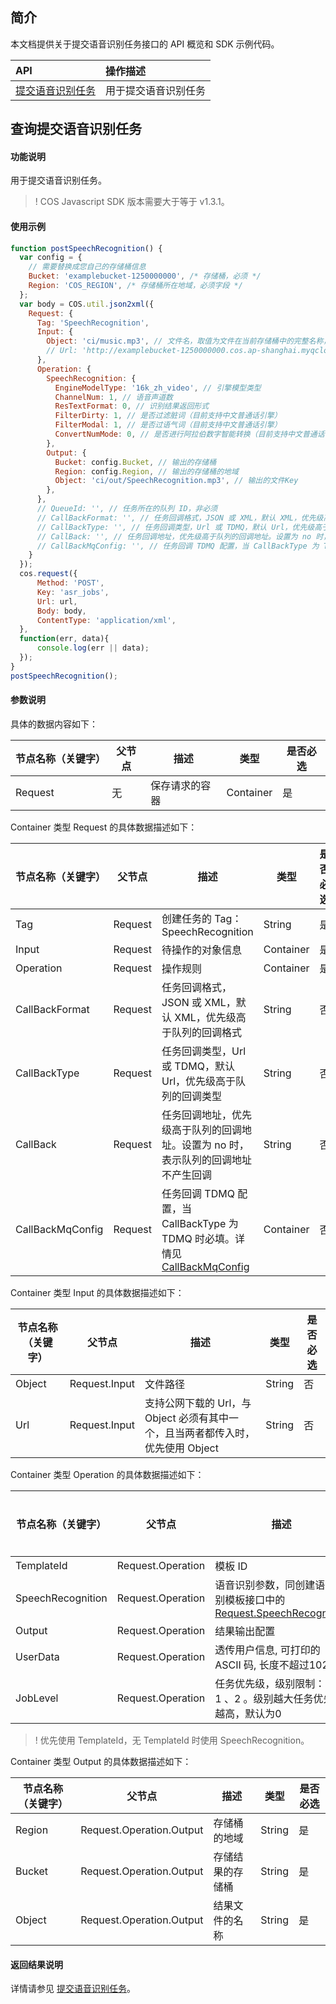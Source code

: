 ## 简介

本文档提供关于提交语音识别任务接口的 API 概览和 SDK 示例代码。

| API                                                          | 操作描述                   |
| :----------------------------------------------------------- | :------------------------- |
|  [提交语音识别任务](https://cloud.tencent.com/document/product/460/78951)   | 用于提交语音识别任务   |

## 查询提交语音识别任务

#### 功能说明

用于提交语音识别任务。

>! COS Javascript SDK 版本需要大于等于 v1.3.1。


#### 使用示例
```js
function postSpeechRecognition() {
  var config = {
    // 需要替换成您自己的存储桶信息
    Bucket: 'examplebucket-1250000000', /* 存储桶，必须 */
    Region: 'COS_REGION', /* 存储桶所在地域，必须字段 */
  };
  var body = COS.util.json2xml({
    Request: {
      Tag: 'SpeechRecognition',
      Input: {
        Object: 'ci/music.mp3', // 文件名，取值为文件在当前存储桶中的完整名称，与Url参数二选一
        // Url: 'http://examplebucket-1250000000.cos.ap-shanghai.myqcloud.com/music.mp3', // 病毒文件的链接地址，与Object参数二选一
      },
      Operation: {
        SpeechRecognition: {
          EngineModelType: '16k_zh_video', // 引擎模型类型
          ChannelNum: 1, // 语音声道数
          ResTextFormat: 0, // 识别结果返回形式
          FilterDirty: 1, // 是否过滤脏词（目前支持中文普通话引擎）
          FilterModal: 1, // 是否过语气词（目前支持中文普通话引擎）
          ConvertNumMode: 0, // 是否进行阿拉伯数字智能转换（目前支持中文普通话引擎）
        },
        Output: {
          Bucket: config.Bucket, // 输出的存储桶
          Region: config.Region, // 输出的存储桶的地域
          Object: 'ci/out/SpeechRecognition.mp3', // 输出的文件Key
        },
      },
      // QueueId: '', // 任务所在的队列 ID，非必须
      // CallBackFormat: '', // 任务回调格式，JSON 或 XML，默认 XML，优先级高于队列的回调格式，非必须
      // CallBackType: '', // 任务回调类型，Url 或 TDMQ，默认 Url，优先级高于队列的回调类型，非必须
      // CallBack: '', // 任务回调地址，优先级高于队列的回调地址。设置为 no 时，表示队列的回调地址不产生回调，非必须	
      // CallBackMqConfig: '', // 任务回调 TDMQ 配置，当 CallBackType 为 TDMQ 时必填，非必须	
    }
  });
  cos.request({
      Method: 'POST',
      Key: 'asr_jobs',
      Url: url,
      Body: body,
      ContentType: 'application/xml',
  },
  function(err, data){
      console.log(err || data);
  });
}
postSpeechRecognition();
```

#### 参数说明

具体的数据内容如下：

| 节点名称（关键字） | 父节点 | 描述           | 类型      | 是否必选 |
| ------------------ | ------ | -------------- | --------- | -------- |
| Request            | 无     | 保存请求的容器 | Container | 是       |

Container 类型 Request 的具体数据描述如下：

| 节点名称（关键字） | 父节点  | 描述                                                         | 类型      | 是否必选 |
| ------------------ | ------- | ------------------------------------------------------------ | --------- | -------- |
| Tag                | Request | 创建任务的 Tag：SpeechRecognition                            | String    | 是       |
| Input              | Request | 待操作的对象信息                                             | Container | 是       |
| Operation          | Request | 操作规则                                                     | Container | 是       |
| CallBackFormat     | Request | 任务回调格式，JSON 或 XML，默认 XML，优先级高于队列的回调格式 | String    | 否       |
| CallBackType       | Request | 任务回调类型，Url 或 TDMQ，默认 Url，优先级高于队列的回调类型 | String    | 否       |
| CallBack           | Request | 任务回调地址，优先级高于队列的回调地址。设置为 no 时，表示队列的回调地址不产生回调 | String    | 否       |
| CallBackMqConfig   | Request | 任务回调 TDMQ 配置，当 CallBackType 为 TDMQ 时必填。详情见 [CallBackMqConfig](https://cloud.tencent.com/document/product/460/78927#CallBackMqConfig) | Container | 否       |

Container 类型 Input 的具体数据描述如下：

| 节点名称（关键字） | 父节点        | 描述                                                         | 类型   | 是否必选 |
| ------------------ | ------------- | ------------------------------------------------------------ | ------ | -------- |
| Object             | Request.Input | 文件路径                                                     | String | 否       |
| Url                | Request.Input | 支持公网下载的 Url，与 Object 必须有其中一个，且当两者都传入时，优先使用 Object | String | 否       |

Container 类型 Operation 的具体数据描述如下：

| 节点名称（关键字） | 父节点            | 描述                                                         | 类型      | 是否必选 |
| ------------------ | ----------------- | ------------------------------------------------------------ | --------- | -------- |
| TemplateId         | Request.Operation | 模板 ID                                                      | String    | 否       |
| SpeechRecognition  | Request.Operation | 语音识别参数，同创建语音识别模板接口中的 <a href="https://cloud.tencent.com/document/product/460/78939#SpeechRecognition" target="_blank">Request.SpeechRecognition</a> | Container | 否       |
| Output             | Request.Operation | 结果输出配置                                                 | Container | 是       |
| UserData           | Request.Operation | 透传用户信息, 可打印的 ASCII 码, 长度不超过1024              | String    | 否       |
| JobLevel           | Request.Operation | 任务优先级，级别限制：0 、1 、2 。级别越大任务优先级越高，默认为0 | String    | 否       |

>! 优先使用 TemplateId，无 TemplateId 时使用 SpeechRecognition。

Container 类型 Output 的具体数据描述如下：

| 节点名称（关键字） | 父节点                   | 描述             | 类型   | 是否必选 |
| ------------------ | ------------------------ | ---------------- | ------ | -------- |
| Region             | Request.Operation.Output | 存储桶的地域     | String | 是       |
| Bucket             | Request.Operation.Output | 存储结果的存储桶 | String | 是       |
| Object             | Request.Operation.Output | 结果文件的名称   | String | 是       |


#### 返回结果说明

详情请参见 [提交语音识别任务](https://cloud.tencent.com/document/product/460/78951#.E5.93.8D.E5.BA.94)。





